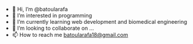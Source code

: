 - 👋 Hi, I’m @batoularafa
- 👀 I’m interested in programming 
- 🌱 I’m currently learning web development and biomedical engineering
- 💞️ I’m looking to collaborate on ...
- 📫 How to reach me batoularafa18@gmail.com

<!---
batoularafa/batoularafa is a ✨ special ✨ repository because its `README.md` (this file) appears on your GitHub profile.
You can click the Preview link to take a look at your changes.
--->
